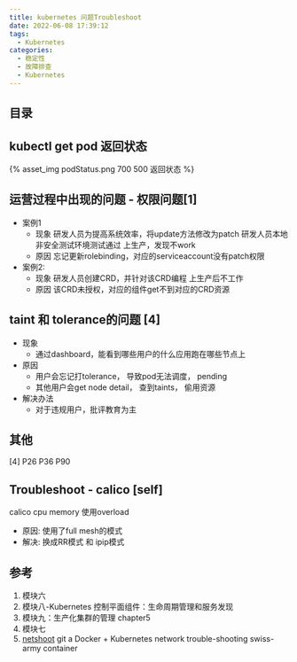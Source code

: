 ```yaml
---
title: kubernetes 问题Troubleshoot
date: 2022-06-08 17:39:12
tags:
  - Kubernetes
categories: 
  - 稳定性
  - 故障排查
  - Kubernetes  
---
```


<p></p>
<!-- more -->

## 目录
<!-- toc -->

## kubectl get pod 返回状态

{% asset_img   podStatus.png   700 500  返回状态 %}


## 运营过程中出现的问题 - 权限问题[1]
+ 案例1
  - 现象
     研发人员为提高系统效率，将update方法修改为patch
     研发人员本地非安全测试环境测试通过
     上生产，发现不work
  - 原因
    忘记更新rolebinding，对应的serviceaccount没有patch权限
+ 案例2:
  - 现象
    研发人员创建CRD，并针对该CRD编程
    上生产后不工作
  - 原因 
    该CRD未授权，对应的组件get不到对应的CRD资源

## taint 和 tolerance的问题 [4]
+ 现象
  - 通过dashboard，能看到哪些用户的什么应用跑在哪些节点上
+ 原因 
  - 用户会忘记打tolerance， 导致pod无法调度， pending
  - 其他用户会get node detail， 查到taints， 偷用资源
+ 解决办法 
  - 对于违规用户，批评教育为主

## 其他
[4] P26 P36 P90

## Troubleshoot - calico [self]
calico cpu memory 使用overload
+ 原因: 使用了full mesh的模式
+ 解决: 换成RR模式 和 ipip模式

## 参考
1. 模块六
2. 模块八-Kubernetes 控制平面组件：生命周期管理和服务发现
3. 模块九：生产化集群的管理   chapter5 
4. 模块七
100. [netshoot](https://github.com/www6v/netshoot) git
     a Docker + Kubernetes network trouble-shooting swiss-army container 
